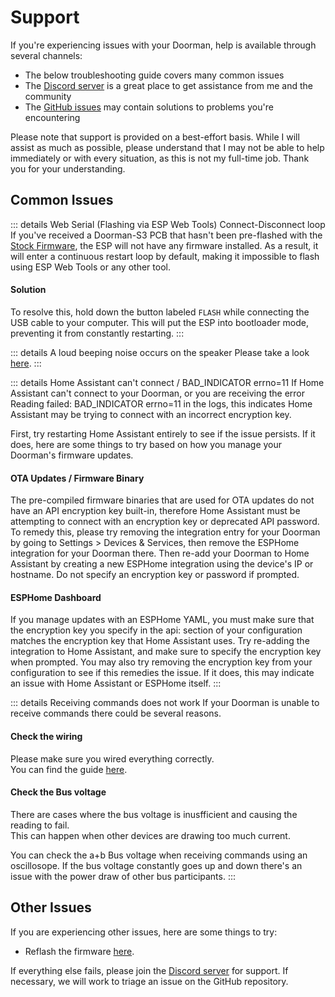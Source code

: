 # Support

If you're experiencing issues with your Doorman, help is available through several channels:

- The below troubleshooting guide covers many common issues
- The [Discord server](https://discord.gg/t2d34dvmBf) is a great place to get assistance from me and the community
- The [GitHub issues](https://github.com/AzonInc/Doorman/issues) may contain solutions to problems you're encountering

Please note that support is provided on a best-effort basis. While I will assist as much as possible, please understand that I may not be able to help immediately or with every situation, as this is not my full-time job. Thank you for your understanding.

## Common Issues

::: details Web Serial (Flashing via ESP Web Tools) Connect-Disconnect loop
If you've received a Doorman-S3 PCB that hasn't been pre-flashed with the [Stock Firmware](../firmware/stock-firmware.md), the ESP will not have any firmware installed. As a result, it will enter a continuous restart loop by default, making it impossible to flash using ESP Web Tools or any other tool.

#### Solution
To resolve this, hold down the button labeled `FLASH` while connecting the USB cable to your computer. This will put the ESP into bootloader mode, preventing it from constantly restarting.
:::

::: details A loud beeping noise occurs on the speaker
Please take a look [here](../hardware-compatibility#known-issues).
:::

::: details Home Assistant can't connect / BAD_INDICATOR errno=11
If Home Assistant can't connect to your Doorman, or you are receiving the error Reading failed: BAD_INDICATOR errno=11 in the logs, this indicates Home Assistant may be trying to connect with an incorrect encryption key.

First, try restarting Home Assistant entirely to see if the issue persists. If it does, here are some things to try based on how you manage your Doorman's firmware updates.


#### OTA Updates / Firmware Binary

The pre-compiled firmware binaries that are used for OTA updates do not have an API encryption key built-in, therefore Home Assistant must be attempting to connect with an encryption key or deprecated API password. To remedy this, please try removing the integration entry for your Doorman by going to Settings > Devices & Services, then remove the ESPHome integration for your Doorman there. Then re-add your Doorman to Home Assistant by creating a new ESPHome integration using the device's IP or hostname. Do not specify an encryption key or password if prompted.

#### ESPHome Dashboard

If you manage updates with an ESPHome YAML, you must make sure that the encryption key you specify in the api: section of your configuration matches the encryption key that Home Assistant uses. Try re-adding the integration to Home Assistant, and make sure to specify the encryption key when prompted. You may also try removing the encryption key from your configuration to see if this remedies the issue. If it does, this may indicate an issue with Home Assistant or ESPHome itself.
:::

::: details Receiving commands does not work
If your Doorman is unable to receive commands there could be several reasons.

#### Check the wiring
Please make sure you wired everything correctly.\
You can find the guide [here](../getting-started#wiring).

#### Check the Bus voltage
There are cases where the bus voltage is inusfficient and causing the reading to fail.\
This can happen when other devices are drawing too much current.

You can check the a+b Bus voltage when receiving commands using an oscillosope.
If the bus voltage constantly goes up and down there's an issue with the power draw of other bus participants.
:::

## Other Issues

If you are experiencing other issues, here are some things to try:

- Reflash the firmware [here](../firmware/stock-firmware).

If everything else fails, please join the [Discord server](https://discord.gg/t2d34dvmBf) for support. If necessary, we will work to triage an issue on the GitHub repository.
